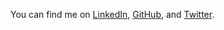 
You can find me on [LinkedIn](https://www.linkedin.com/in/kellymtrinh/), [GitHub](https://github.com/kellymtrinh), and [Twitter](https://twitter.com/notnotkelly).
